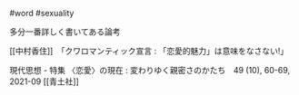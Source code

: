 #word #sexuality

多分一番詳しく書いてある論考

[[中村香住]]　「クワロマンティック宣言 : 「恋愛的魅力」は意味をなさない!」

現代思想 - 特集 〈恋愛〉の現在 : 変わりゆく親密さのかたち　49 (10), 60-69, 2021-09 [[青土社]]